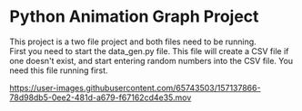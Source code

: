 # Python Animation Graph Project
This project is a two file project and both files need to be running.<br/>
First you need to start the data_gen.py file. This file will create a CSV file if one doesn't exist, and start entering random numbers into the CSV file. You need this file running first.<br/>


https://user-images.githubusercontent.com/65743503/157137866-78d98db5-0ee2-481d-a679-f67162cd4e35.mov

